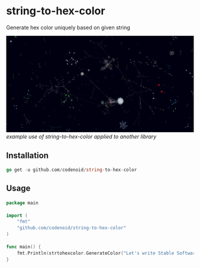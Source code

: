 # string-to-hex-color

Generate hex color uniquely based on given string

![Example use of string-to-hex-color](https://github.com/codenoid/string-to-hex-color/blob/master/screenshot.png?raw=true)
_example use of string-to-hex-color applied to another library_

## Installation

```go
go get -u github.com/codenoid/string-to-hex-color
```

## Usage

```go
package main

import (
    "fmt"
    "github.com/codenoid/string-to-hex-color"
)

func main() {
    fmt.Println(strtohexcolor.GenerateColor("Let's write Stable Software"))
}
```

